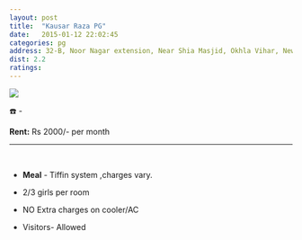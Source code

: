 ```yaml
---
layout: post
title:  "Kausar Raza PG"
date:   2015-01-12 22:02:45
categories: pg
address: 32-B, Noor Nagar extension, Near Shia Masjid, Okhla Vihar, New Delhi-110025.
dist: 2.2
ratings:
---
```


<a href="https://www.google.com/maps/dir/Jamia+Millia+Islamia+Cricket+Ground,+Maulana+Mohammad+Ali+Jauhar+Marg,+Jamia+Nagar,+Friends+Colony,+New+Delhi,+Delhi,+India/28.556201,77.288264/@28.5585667,77.2796788,16z/data=!4m9!4m8!1m5!1m1!1s0x390ce38cedb6d21f:0xc2dcb1b232f79225!2m2!1d77.279107!2d28.562508!1m0!3e2?hl=en">
        <img src="https://maps.googleapis.com/maps/api/staticmap?visible=Jamia+Millia+Islamia&size=640x300&scale=2&maptype=roadmap&markers=%7Ccolor:red%7Clabel:K%7C28.555259, 77.288927&markers=size:mid|color:green%7Clabel:FET%7C28.5606083,77.2790183&markers=size:mid|color:green%7Clabel:FET%7C28.561075,77.280960&path=color:0x0000ff|weight:3|28.561234,77.279251|28.561036,77.279755|28.561045,77.279916|28.561064, 77.282684|28.561083, 77.282866|28.561111, 77.283006|28.561516, 77.284143|28.561931, 77.285130|28.562110, 77.285581|28.562261, 77.285752|28.562223, 77.285924|28.562280, 77.286085|28.562280, 77.286664|28.562317, 77.287544|28.561865, 77.287780|28.561318, 77.287319|28.560678, 77.287093|28.560140, 77.286911|28.559692, 77.286691|28.559490, 77.287135|28.559405, 77.287232|28.559321, 77.287361|28.559179, 77.287929|28.559094, 77.288026|28.558510, 77.288037|28.558259, 77.288066|28.557825, 77.288098|28.557608, 77.288474|28.557382, 77.288624|28.556346, 77.288366|28.555259, 77.288927">
</a>


:phone: -


**Rent:**   Rs 2000/- per month


<hr><br>

*  **Meal** - Tiffin system ,charges vary.

*  2/3 girls per room

*  NO Extra charges on cooler/AC

*  Visitors- Allowed